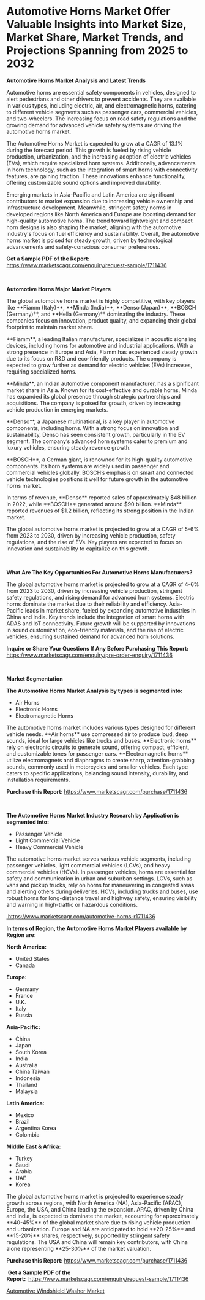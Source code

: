<p><h1>Automotive Horns Market Offer Valuable Insights into Market Size, Market Share, Market Trends, and Projections Spanning from 2025 to 2032</h1></p><p><strong>Automotive Horns Market Analysis and Latest Trends</strong></p>
<p><p>Automotive horns are essential safety components in vehicles, designed to alert pedestrians and other drivers to prevent accidents. They are available in various types, including electric, air, and electromagnetic horns, catering to different vehicle segments such as passenger cars, commercial vehicles, and two-wheelers. The increasing focus on road safety regulations and the growing demand for advanced vehicle safety systems are driving the automotive horns market.</p><p>The Automotive Horns Market is expected to grow at a CAGR of 13.1% during the forecast period. This growth is fueled by rising vehicle production, urbanization, and the increasing adoption of electric vehicles (EVs), which require specialized horn systems. Additionally, advancements in horn technology, such as the integration of smart horns with connectivity features, are gaining traction. These innovations enhance functionality, offering customizable sound options and improved durability.</p><p>Emerging markets in Asia-Pacific and Latin America are significant contributors to market expansion due to increasing vehicle ownership and infrastructure development. Meanwhile, stringent safety norms in developed regions like North America and Europe are boosting demand for high-quality automotive horns. The trend toward lightweight and compact horn designs is also shaping the market, aligning with the automotive industry's focus on fuel efficiency and sustainability. Overall, the automotive horns market is poised for steady growth, driven by technological advancements and safety-conscious consumer preferences.</p></p>
<p><strong>Get a Sample PDF of the Report:&nbsp;</strong> <a href="https://www.marketscagr.com/enquiry/request-sample/1711436?utm_campaign=1868&utm_medium=2&utm_source=Github&utm_content=ia&utm_term=22012025&utm_id=automotive-horns">https://www.marketscagr.com/enquiry/request-sample/1711436</a></p>
<p>&nbsp;</p>
<p><strong>Automotive Horns Major Market Players</strong></p>
<p><p>The global automotive horns market is highly competitive, with key players like **Fiamm (Italy)**, **Minda (India)**, **Denso (Japan)**, **BOSCH (Germany)**, and **Hella (Germany)** dominating the industry. These companies focus on innovation, product quality, and expanding their global footprint to maintain market share.</p><p>**Fiamm**, a leading Italian manufacturer, specializes in acoustic signaling devices, including horns for automotive and industrial applications. With a strong presence in Europe and Asia, Fiamm has experienced steady growth due to its focus on R&D and eco-friendly products. The company is expected to grow further as demand for electric vehicles (EVs) increases, requiring specialized horns.</p><p>**Minda**, an Indian automotive component manufacturer, has a significant market share in Asia. Known for its cost-effective and durable horns, Minda has expanded its global presence through strategic partnerships and acquisitions. The company is poised for growth, driven by increasing vehicle production in emerging markets.</p><p>**Denso**, a Japanese multinational, is a key player in automotive components, including horns. With a strong focus on innovation and sustainability, Denso has seen consistent growth, particularly in the EV segment. The company’s advanced horn systems cater to premium and luxury vehicles, ensuring steady revenue growth.</p><p>**BOSCH**, a German giant, is renowned for its high-quality automotive components. Its horn systems are widely used in passenger and commercial vehicles globally. BOSCH’s emphasis on smart and connected vehicle technologies positions it well for future growth in the automotive horns market.</p><p>In terms of revenue, **Denso** reported sales of approximately $48 billion in 2022, while **BOSCH** generated around $90 billion. **Minda** reported revenues of $1.2 billion, reflecting its strong position in the Indian market.</p><p>The global automotive horns market is projected to grow at a CAGR of 5-6% from 2023 to 2030, driven by increasing vehicle production, safety regulations, and the rise of EVs. Key players are expected to focus on innovation and sustainability to capitalize on this growth.</p></p>
<p>&nbsp;</p>
<p><strong>What Are The Key Opportunities For Automotive Horns Manufacturers?</strong></p>
<p><p>The global automotive horns market is projected to grow at a CAGR of 4-6% from 2023 to 2030, driven by increasing vehicle production, stringent safety regulations, and rising demand for advanced horn systems. Electric horns dominate the market due to their reliability and efficiency. Asia-Pacific leads in market share, fueled by expanding automotive industries in China and India. Key trends include the integration of smart horns with ADAS and IoT connectivity. Future growth will be supported by innovations in sound customization, eco-friendly materials, and the rise of electric vehicles, ensuring sustained demand for advanced horn solutions.</p></p>
<p><strong>Inquire or Share Your Questions If Any Before Purchasing This Report:</strong> <a href="https://www.marketscagr.com/enquiry/pre-order-enquiry/1711436?utm_campaign=1868&utm_medium=2&utm_source=Github&utm_content=ia&utm_term=22012025&utm_id=automotive-horns">https://www.marketscagr.com/enquiry/pre-order-enquiry/1711436</a></p>
<p>&nbsp;</p>
<p><strong>Market Segmentation</strong></p>
<p><strong>The Automotive Horns Market Analysis by types is segmented into:</strong></p>
<p><ul><li>Air Horns</li><li>Electronic Horns</li><li>Electromagnetic Horns</li></ul></p>
<p><p>The automotive horns market includes various types designed for different vehicle needs. **Air horns** use compressed air to produce loud, deep sounds, ideal for large vehicles like trucks and buses. **Electronic horns** rely on electronic circuits to generate sound, offering compact, efficient, and customizable tones for passenger cars. **Electromagnetic horns** utilize electromagnets and diaphragms to create sharp, attention-grabbing sounds, commonly used in motorcycles and smaller vehicles. Each type caters to specific applications, balancing sound intensity, durability, and installation requirements.</p></p>
<p><strong>Purchase this Report:&nbsp;</strong><a href="https://www.marketscagr.com/purchase/1711436?utm_campaign=1868&utm_medium=2&utm_source=Github&utm_content=ia&utm_term=22012025&utm_id=automotive-horns">https://www.marketscagr.com/purchase/1711436</a></p>
<p>&nbsp;</p>
<p><strong>The Automotive Horns Market Industry Research by Application is segmented into:</strong></p>
<p><ul><li>Passenger Vehicle</li><li>Light Commercial Vehicle</li><li>Heavy Commercial Vehicle</li></ul></p>
<p><p>The automotive horns market serves various vehicle segments, including passenger vehicles, light commercial vehicles (LCVs), and heavy commercial vehicles (HCVs). In passenger vehicles, horns are essential for safety and communication in urban and suburban settings. LCVs, such as vans and pickup trucks, rely on horns for maneuvering in congested areas and alerting others during deliveries. HCVs, including trucks and buses, use robust horns for long-distance travel and highway safety, ensuring visibility and warning in high-traffic or hazardous conditions.</p></p>
<p><a href="https://www.marketscagr.com/automotive-horns-r1711436?utm_campaign=1868&utm_medium=2&utm_source=Github&utm_content=ia&utm_term=22012025&utm_id=automotive-horns">&nbsp;https://www.marketscagr.com/automotive-horns-r1711436</a></p>
<p><strong>In terms of Region, the Automotive Horns Market Players available by Region are:</strong></p>
<p>
    <p> <strong> North America: </strong>
        <ul>
            <li>United States</li>
            <li>Canada</li>
        </ul>
        </p> 
    <p> <strong> Europe: </strong>
        <ul>
            <li>Germany</li>
            <li>France</li>
            <li>U.K.</li>
            <li>Italy</li>
            <li>Russia</li>
        </ul>
        </p> 
    <p> <strong> Asia-Pacific: </strong>
        <ul>
            <li>China</li>
            <li>Japan</li>
            <li>South Korea</li>
            <li>India</li>
            <li>Australia</li>
            <li>China Taiwan</li>
            <li>Indonesia</li>
            <li>Thailand</li>
            <li>Malaysia</li>
        </ul>
        </p> 
    <p> <strong> Latin America: </strong>
        <ul>
            <li>Mexico</li>
            <li>Brazil</li>
            <li>Argentina Korea</li>
            <li>Colombia</li>
        </ul>
        </p> 
    <p> <strong> Middle East & Africa: </strong>
        <ul>
            <li>Turkey</li>
            <li>Saudi</li>
            <li>Arabia</li>
            <li>UAE</li>
            <li>Korea</li>
        </ul>
    </p>
    </p>
<p><p>The global automotive horns market is projected to experience steady growth across regions, with North America (NA), Asia-Pacific (APAC), Europe, the USA, and China leading the expansion. APAC, driven by China and India, is expected to dominate the market, accounting for approximately **40-45%** of the global market share due to rising vehicle production and urbanization. Europe and NA are anticipated to hold **20-25%** and **15-20%** shares, respectively, supported by stringent safety regulations. The USA and China will remain key contributors, with China alone representing **25-30%** of the market valuation.</p></p>
<p><strong>Purchase this Report: </strong><a href="https://www.marketscagr.com/purchase/1711436?utm_campaign=1868&utm_medium=2&utm_source=Github&utm_content=ia&utm_term=22012025&utm_id=automotive-horns">https://www.marketscagr.com/purchase/1711436</a></p>
<p>&nbsp;<strong>Get a Sample PDF of the Report:&nbsp;&nbsp;</strong><a href="https://www.marketscagr.com/enquiry/request-sample/1711436?utm_campaign=1868&utm_medium=2&utm_source=Github&utm_content=ia&utm_term=22012025&utm_id=automotive-horns">https://www.marketscagr.com/enquiry/request-sample/1711436</a></p>
<p><strong></strong></p>
<p><p><a href="https://github.com/RickHolmes3/Market-Research-Report-List-7/blob/main/automotive-windshield-washer-market.md?utm_campaign=1868&utm_medium=2&utm_source=Github&utm_content=ia&utm_term=22012025&utm_id=automotive-horns">Automotive Windshield Washer Market</a></p></p>